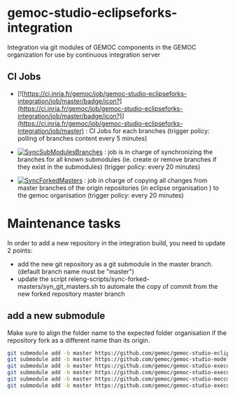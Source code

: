 # gemoc-studio-eclipseforks-integration
Integration via git modules of GEMOC components in the GEMOC organization for use by continuous integration server

## CI Jobs

* [![https://ci.inria.fr/gemoc/job/gemoc-studio-eclipseforks-integration/job/master/badge/icon?](https://ci.inria.fr/gemoc/job/gemoc-studio-eclipseforks-integration/job/master/badge/icon?)](https://ci.inria.fr/gemoc/job/gemoc-studio-eclipseforks-integration/job/master) : CI Jobs for each branches
(trigger policy: polling of branches content every 5 minutes)

* [![SyncSubModulesBranches](https://github.com/gemoc/gemoc-studio-eclipseforks-integration/actions/workflows/syncSubmodulesBranches.yml/badge.svg)](https://github.com/gemoc/gemoc-studio-eclipseforks-integration/actions/workflows/syncSubmodulesBranches.yml) : job is in charge of synchronizing the branches for all known submodules (ie. create or remove branches if they exist in the submodules)
(trigger policy: every 20 minutes)

* [![SyncForkedMasters](https://github.com/gemoc/gemoc-studio-eclipseforks-integration/actions/workflows/sync-forked-master.yml/badge.svg)](https://github.com/gemoc/gemoc-studio-eclipseforks-integration/actions/workflows/sync-forked-master.yml) : job in charge of copying all changes from master branches of the origin repositories (in eclipse organisation ) to the gemoc organisation
 (trigger policy: every 20 minutes)
 
# Maintenance tasks

In order to add a new repository in the integration build, you need to update 2 points:

* add the new git repository as a git submodule in the master branch. (default branch name must be "master")
* update the script releng-scripts/sync-forked-masters/syn_git_masters.sh to automate the copy of commit from the new forked repository master branch 

## add a new submodule

Make sure to align the folder name to the expected folder organisation if the repository fork as a different name than its origin. 

```bash
git submodule add -b master https://github.com/gemoc/gemoc-studio-eclipsefork.git gemoc-studio
git submodule add -b master https://github.com/gemoc/gemoc-studio-modeldebugging-eclipsefork.git gemoc-studio-modeldebugging
git submodule add -b master https://github.com/gemoc/gemoc-studio-execution-ale-eclipsefork.git gemoc-studio-execution-ale
git submodule add -b master https://github.com/gemoc/gemoc-studio-execution-moccml.git gemoc-studio-execution-moccml
git submodule add -b master https://github.com/gemoc/gemoc-studio-moccml.git gemoc-studio-moccml
git submodule add -b master https://github.com/gemoc/gemoc-studio-execution-java.git gemoc-studio-execution-java
```
